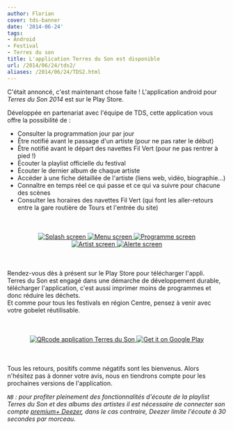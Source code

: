 ```yaml
---
author: Florian
cover: tds-banner
date: '2014-06-24'
tags:
- Android
- Festival
- Terres du son
title: L'application Terres du Son est disponible
url: /2014/06/24/tds2/
aliases: /2014/06/24/TDS2.html
---
```



C'était annoncé, c'est maintenant chose faite ! L'application android pour _Terres du Son 2014_ est sur le Play Store.

Développée en partenariat avec l'équipe de TDS, cette application vous offre la possibilité de :

 * Consulter la programmation jour par jour
 * Être notifié avant le passage d'un artiste (pour ne pas rater le début)
 * Être notifié avant le départ des navettes Fil Vert (pour ne pas rentrer à pied !)
 * Écouter la playlist officielle du festival
 * Écouter le dernier album de chaque artiste
 * Accéder à une fiche détaillée de l'artiste (liens web, vidéo, biographie…)
 * Connaître en temps réel ce qui passe et ce qui va suivre pour chacune des scènes
 * Consulter les horaires des navettes Fil Vert (qui font les aller-retours entre la gare routière de Tours et l'entrée du site)


<div style="text-align:center;margin:50px">
    <a href="/images/posts/2014-06-24-TDS2/launch.png" data-lightbox="group-2" title="Splash screen de l'application" class="inlineBoxes">
        <img class="medium" src="/images/posts/2014-06-24-TDS2/launch.png" alt="Splash screen"/>
    </a>
    <a href="/images/posts/2014-06-24-TDS2/home.png" data-lightbox="group-2" title="Menu de l'application" class="inlineBoxes">
        <img class="medium" src="/images/posts/2014-06-24-TDS2/home.png" alt="Menu screen"/>
    </a>
    <a href="/images/posts/2014-06-24-TDS2/prog.png" data-lightbox="group-2" title="Programme par jour et par scène" class="inlineBoxes">
        <img class="medium" src="/images/posts/2014-06-24-TDS2/prog.png" alt="Programme screen"/>
    </a>
    <a href="/images/posts/2014-06-24-TDS2/artiste.png" data-lightbox="group-2" title="Une fiche artiste de l'application" class="inlineBoxes">
        <img class="medium" src="/images/posts/2014-06-24-TDS2/artiste.png" alt="Artist screen"/>
    </a>
    <a href="/images/posts/2014-06-24-TDS2/notifs.png" data-lightbox="group-2" title="Récap de notifications plannifiées pour les navettes" class="inlineBoxes">
        <img class="medium" src="/images/posts/2014-06-24-TDS2/notifs.png" alt="Alerte screen"/>
    </a>
</div>


Rendez-vous dès à présent sur le Play Store pour télécharger l'appli.<br/>
Terres du Son est engagé dans une démarche de développement durable, télécharger l'application, c'est aussi imprimer moins de programmes et donc réduire les déchets.<br/>
Et comme pour tous les festivals en région Centre, pensez à venir avec votre gobelet réutilisable.


<div style="text-align:center;margin:50px">
    <a href="https://play.google.com/store/apps/details?id=com.codetroopers.terresduson">
      <img class="medium" alt="QRcode application Terres du Son" src="/images/posts/2014-06-24-TDS2/qrcode_playstore_tds.png" />
    </a>
    <a href="https://play.google.com/store/apps/details?id=com.codetroopers.terresduson">
      <img alt="Get it on Google Play" src="https://developer.android.com/images/posts/brand/fr_generic_rgb_wo_60.png" />
    </a>
</div>


Tous les retours, positifs comme négatifs sont les bienvenus. Alors n'hésitez pas à donner votre avis, nous en tiendrons compte pour les prochaines versions de l'application.

_`NB` : pour profiter pleinement des fonctionnalités d'écoute de la playlist Terres du Son et des albums des artistes
il est nécessaire de connecter son compte <a href="http://www.deezer.com/offers/premiumplus">premium+ Deezer</a>, dans le cas contraire, Deezer limite l'écoute à 30 secondes par morceau._
